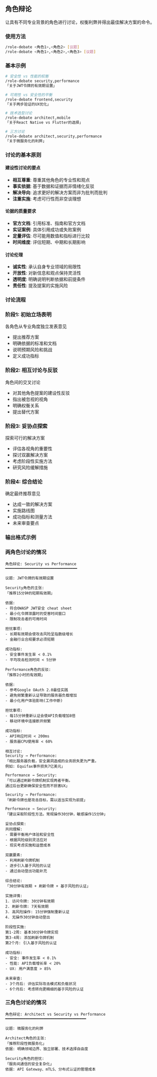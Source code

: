 ## 角色辩论

让具有不同专业背景的角色进行讨论，权衡利弊并得出最佳解决方案的命令。

### 使用方法

```bash
/role-debate <角色1>,<角色2> [议题]
/role-debate <角色1>,<角色2>,<角色3> [议题]
```

### 基本示例

```bash
# 安全性 vs 性能的权衡
/role-debate security,performance
「关于JWT令牌的有效期设置」

# 可用性 vs 安全性的平衡
/role-debate frontend,security
「关于两步验证的UX优化」

# 技术选型讨论
/role-debate architect,mobile
「关于React Native vs Flutter的选择」

# 三方讨论
/role-debate architect,security,performance
「关于微服务化的利弊」
```

### 讨论的基本原则

#### 建设性讨论的要点

- **相互尊重**: 尊重其他角色的专业性和观点
- **事实依据**: 基于数据和证据而非情绪化反驳
- **解决导向**: 追求更好的解决方案而非为批判而批判
- **注重实施**: 考虑可行性而非空谈理想

#### 论据的质量要求

- **官方文档**: 引用标准、指南和官方文档
- **实证案例**: 具体引用成功或失败案例
- **定量评估**: 尽可能用数值和指标进行比较
- **时间维度**: 评估短期、中期和长期影响

#### 讨论伦理

- **诚实性**: 承认自身专业领域的局限性
- **开放性**: 对新信息和观点保持灵活性
- **透明度**: 明确说明判断依据和前提条件
- **责任性**: 提及提案的实施风险

### 讨论流程

### 阶段1: 初始立场表明

各角色从专业角度独立发表意见

- 提出推荐方案
- 明确依据的标准和文档
- 说明预期风险和挑战
- 定义成功指标

### 阶段2: 相互讨论与反驳

角色间的交叉讨论

- 对其他角色提案的建设性反驳
- 指出被忽视的视角
- 明确权衡关系
- 提出替代方案

### 阶段3: 妥协点探索

探索可行的解决方案

- 评估各视角的重要性
- 探讨双赢解决方案
- 考虑阶段性实施方法
- 研究风险缓解措施

### 阶段4: 综合结论

确定最终推荐意见

- 达成一致的解决方案
- 实施路线图
- 成功指标和测量方法
- 未来审查要点

### 输出格式示例

### 两角色讨论的情况

```
角色辩论: Security vs Performance
━━━━━━━━━━━━━━━━━━━━━━━━━━━━━━━━

议题: JWT令牌的有效期设置

Security角色的主张:
「推荐15分钟的短期有效期」

依据:
- 符合OWASP JWT安全 cheat sheet
- 最小化令牌泄露时的受害时间窗口
- 限制攻击者的可用时间

担忧事项:
- 长期有效期会使攻击风险呈指数级增长
- 金融行业合规要求必须短期

成功指标:
- 安全事件发生率 < 0.1%
- 平均攻击检测时间 < 5分钟

Performance角色的反驳:
「推荐2小时的有效期」

依据:
- 参考Google OAuth 2.0最佳实践
- 避免频繁重新认证导致的服务器负载增加
- 最小化用户体验影响(工作中断)

担忧事项:
- 每15分钟重新认证会使API负载增加8倍
- 移动环境中连接断开频繁

成功指标:
- API响应时间 < 200ms
- 服务器CPU使用率 < 60%

相互讨论:
Security → Performance:
「相比服务器负载，安全漏洞造成的业务损失更为严重。
例如: Equifax事件损失7亿美元」

Performance → Security:
「可以通过刷新令牌机制实现两者平衡。
通过后台更新确保安全性而不损害UX」

Security → Performance:
「刷新令牌也是攻击目标，需以适当实现为前提」

Performance → Security:
「建议采取阶段性方法。常规操作30分钟，敏感操作15分钟」

妥协点探索:
共同理解:
- 需要平衡用户体验和安全性
- 根据风险级别灵活应对
- 现实考虑实施和运营成本

双赢要素:
- 利用刷新令牌机制
- 逐步引入基于风险的认证
- 通过自动登出功能补充

综合结论:
「30分钟有效期 + 刷新令牌 + 基于风险的认证」

实施详情:
1. 访问令牌: 30分钟有效期
2. 刷新令牌: 7天有效期
3. 高风险操作: 15分钟强制重新认证
4. 无操作30分钟自动登出

阶段性实施:
第1-2周: 基本30分钟令牌实现
第3-4周: 添加刷新令牌机制
第2个月: 引入基于风险的认证

成功指标:
- 安全: 事件发生率 < 0.1%
- 性能: API负载增长率 < 20%
- UX: 用户满意度 > 85%

未来审查:
- 3个月后: 评估实际攻击模式和负载状况
- 6个月后: 考虑转向更精细的基于风险的认证
```

### 三角色讨论的情况

```
角色辩论: Architect vs Security vs Performance
━━━━━━━━━━━━━━━━━━━━━━━━━━━━━━━━━━━━

议题: 微服务化的利弊

Architect角色的主张:
「推荐阶段性微服务化」
依据: 明确领域边界、独立部署、技术选择自由度

Security角色的担忧:
「服务间通信的安全复杂化」
依据: API Gateway、mTLS、分布式认证的管理成本
```